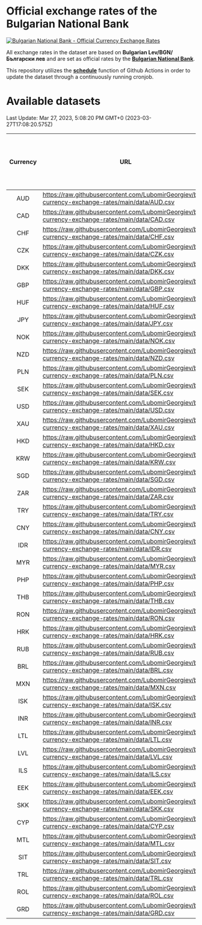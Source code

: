 # Official exchange rates of the Bulgarian National Bank

[![Bulgarian National Bank - Official Currency Exchange Rates](https://github.com/LubomirGeorgiev/bnb-currency-exchange-rates/actions/workflows/update-rates.yml/badge.svg?branch=main)](https://github.com/LubomirGeorgiev/bnb-currency-exchange-rates/actions/workflows/update-rates.yml)

All exchange rates in the dataset are based on **Bulgarian Lev/BGN/Български лев** and are set as official rates by the [**Bulgarian National Bank**](https://www.bnb.bg/Statistics/StExternalSector/StExchangeRates/StERForeignCurrencies/index.htm?toLang=_EN).

This repository utilizes the [**schedule**](https://docs.github.com/en/actions/reference/events-that-trigger-workflows) function of Github Actions in order to update the dataset through a continuously running cronjob.

# Available datasets

<!-- START LINKS (DO NOT EVER FU*ING DELETE THIS COMMENT FOR THE LOVE OF YOUR LIFE!!! IF YOU ARE CURIOS HOW IT WORKS, YOU CAN HAVE A LOOK AT ./src/updateReadme.ts) -->

Last Update: Mar 27, 2023, 5:08:20 PM GMT+0 (2023-03-27T17:08:20.575Z)

| Currency | URL                                                                                             | Number of records | Number of missing days that were filled in |
| :------: | ----------------------------------------------------------------------------------------------- | :---------------: | :----------------------------------------: |
|   AUD    | https://raw.githubusercontent.com/LubomirGeorgiev/bnb-currency-exchange-rates/main/data/AUD.csv |       8452        |                    2614                    |
|   CAD    | https://raw.githubusercontent.com/LubomirGeorgiev/bnb-currency-exchange-rates/main/data/CAD.csv |       8452        |                    2614                    |
|   CHF    | https://raw.githubusercontent.com/LubomirGeorgiev/bnb-currency-exchange-rates/main/data/CHF.csv |       8452        |                    2614                    |
|   CZK    | https://raw.githubusercontent.com/LubomirGeorgiev/bnb-currency-exchange-rates/main/data/CZK.csv |       8452        |                    2614                    |
|   DKK    | https://raw.githubusercontent.com/LubomirGeorgiev/bnb-currency-exchange-rates/main/data/DKK.csv |       8452        |                    2614                    |
|   GBP    | https://raw.githubusercontent.com/LubomirGeorgiev/bnb-currency-exchange-rates/main/data/GBP.csv |       8452        |                    2614                    |
|   HUF    | https://raw.githubusercontent.com/LubomirGeorgiev/bnb-currency-exchange-rates/main/data/HUF.csv |       8452        |                    2614                    |
|   JPY    | https://raw.githubusercontent.com/LubomirGeorgiev/bnb-currency-exchange-rates/main/data/JPY.csv |       8452        |                    2614                    |
|   NOK    | https://raw.githubusercontent.com/LubomirGeorgiev/bnb-currency-exchange-rates/main/data/NOK.csv |       8452        |                    2614                    |
|   NZD    | https://raw.githubusercontent.com/LubomirGeorgiev/bnb-currency-exchange-rates/main/data/NZD.csv |       8452        |                    2614                    |
|   PLN    | https://raw.githubusercontent.com/LubomirGeorgiev/bnb-currency-exchange-rates/main/data/PLN.csv |       8452        |                    2614                    |
|   SEK    | https://raw.githubusercontent.com/LubomirGeorgiev/bnb-currency-exchange-rates/main/data/SEK.csv |       8452        |                    2614                    |
|   USD    | https://raw.githubusercontent.com/LubomirGeorgiev/bnb-currency-exchange-rates/main/data/USD.csv |       8452        |                    2614                    |
|   XAU    | https://raw.githubusercontent.com/LubomirGeorgiev/bnb-currency-exchange-rates/main/data/XAU.csv |       8452        |                    2616                    |
|   HKD    | https://raw.githubusercontent.com/LubomirGeorgiev/bnb-currency-exchange-rates/main/data/HKD.csv |       8152        |                    2525                    |
|   KRW    | https://raw.githubusercontent.com/LubomirGeorgiev/bnb-currency-exchange-rates/main/data/KRW.csv |       8152        |                    2525                    |
|   SGD    | https://raw.githubusercontent.com/LubomirGeorgiev/bnb-currency-exchange-rates/main/data/SGD.csv |       8152        |                    2525                    |
|   ZAR    | https://raw.githubusercontent.com/LubomirGeorgiev/bnb-currency-exchange-rates/main/data/ZAR.csv |       8152        |                    2525                    |
|   TRY    | https://raw.githubusercontent.com/LubomirGeorgiev/bnb-currency-exchange-rates/main/data/TRY.csv |       6634        |                    2055                    |
|   CNY    | https://raw.githubusercontent.com/LubomirGeorgiev/bnb-currency-exchange-rates/main/data/CNY.csv |       6514        |                    2019                    |
|   IDR    | https://raw.githubusercontent.com/LubomirGeorgiev/bnb-currency-exchange-rates/main/data/IDR.csv |       6514        |                    2019                    |
|   MYR    | https://raw.githubusercontent.com/LubomirGeorgiev/bnb-currency-exchange-rates/main/data/MYR.csv |       6514        |                    2019                    |
|   PHP    | https://raw.githubusercontent.com/LubomirGeorgiev/bnb-currency-exchange-rates/main/data/PHP.csv |       6514        |                    2019                    |
|   THB    | https://raw.githubusercontent.com/LubomirGeorgiev/bnb-currency-exchange-rates/main/data/THB.csv |       6514        |                    2019                    |
|   RON    | https://raw.githubusercontent.com/LubomirGeorgiev/bnb-currency-exchange-rates/main/data/RON.csv |       6455        |                    2001                    |
|   HRK    | https://raw.githubusercontent.com/LubomirGeorgiev/bnb-currency-exchange-rates/main/data/HRK.csv |       6427        |                    1991                    |
|   RUB    | https://raw.githubusercontent.com/LubomirGeorgiev/bnb-currency-exchange-rates/main/data/RUB.csv |       6125        |                    1896                    |
|   BRL    | https://raw.githubusercontent.com/LubomirGeorgiev/bnb-currency-exchange-rates/main/data/BRL.csv |       5542        |                    1720                    |
|   MXN    | https://raw.githubusercontent.com/LubomirGeorgiev/bnb-currency-exchange-rates/main/data/MXN.csv |       5542        |                    1720                    |
|   ISK    | https://raw.githubusercontent.com/LubomirGeorgiev/bnb-currency-exchange-rates/main/data/ISK.csv |       5454        |                    1694                    |
|   INR    | https://raw.githubusercontent.com/LubomirGeorgiev/bnb-currency-exchange-rates/main/data/INR.csv |       5175        |                    1606                    |
|   LTL    | https://raw.githubusercontent.com/LubomirGeorgiev/bnb-currency-exchange-rates/main/data/LTL.csv |       5158        |                    1587                    |
|   LVL    | https://raw.githubusercontent.com/LubomirGeorgiev/bnb-currency-exchange-rates/main/data/LVL.csv |       4795        |                    1475                    |
|   ILS    | https://raw.githubusercontent.com/LubomirGeorgiev/bnb-currency-exchange-rates/main/data/ILS.csv |       4449        |                    1385                    |
|   EEK    | https://raw.githubusercontent.com/LubomirGeorgiev/bnb-currency-exchange-rates/main/data/EEK.csv |       4000        |                    1226                    |
|   SKK    | https://raw.githubusercontent.com/LubomirGeorgiev/bnb-currency-exchange-rates/main/data/SKK.csv |       2972        |                    914                     |
|   CYP    | https://raw.githubusercontent.com/LubomirGeorgiev/bnb-currency-exchange-rates/main/data/CYP.csv |       2906        |                    890                     |
|   MTL    | https://raw.githubusercontent.com/LubomirGeorgiev/bnb-currency-exchange-rates/main/data/MTL.csv |       2606        |                    801                     |
|   SIT    | https://raw.githubusercontent.com/LubomirGeorgiev/bnb-currency-exchange-rates/main/data/SIT.csv |       2542        |                    778                     |
|   TRL    | https://raw.githubusercontent.com/LubomirGeorgiev/bnb-currency-exchange-rates/main/data/TRL.csv |       1816        |                    557                     |
|   ROL    | https://raw.githubusercontent.com/LubomirGeorgiev/bnb-currency-exchange-rates/main/data/ROL.csv |       1697        |                    524                     |
|   GRD    | https://raw.githubusercontent.com/LubomirGeorgiev/bnb-currency-exchange-rates/main/data/GRD.csv |        359        |                    107                     |

<!-- END LINKS (DO NOT EVER FU*ING DELETE THIS COMMENT FOR THE LOVE OF YOUR LIFE!!! IF YOU ARE CURIOS HOW IT WORKS, YOU CAN HAVE A LOOK AT ./src/updateReadme.ts) -->
